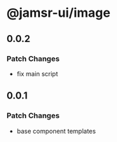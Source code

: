 # @jamsr-ui/image

## 0.0.2

### Patch Changes

- fix main script

## 0.0.1

### Patch Changes

- base component templates
